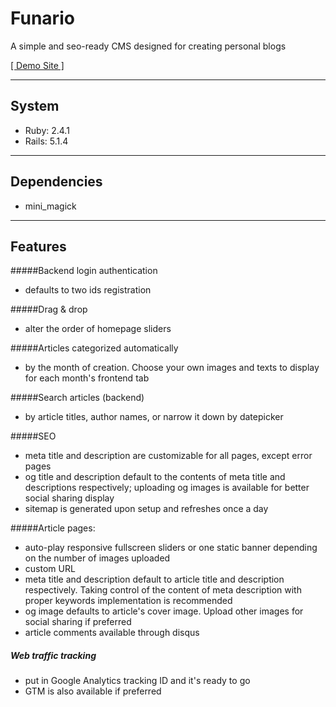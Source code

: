 # Funario
A simple and seo-ready CMS designed for creating personal blogs  

[[ Demo Site ]](https://www.funario.co)

----
## System
* Ruby: 2.4.1
* Rails: 5.1.4

----
## Dependencies
* mini_magick

----
## Features
#####Backend login authentication 

* defaults to two ids registration

#####Drag & drop 

* alter the order of homepage sliders

#####Articles categorized automatically

* by the month of creation. Choose your own images and texts to display for each month's frontend tab

#####Search articles (backend) 

* by article titles, author names, or narrow it down by datepicker

#####SEO

* meta title and description are customizable for all pages, except error pages
* og title and description default to the contents of meta title and descriptions respectively; uploading og images is available for better social sharing display
* sitemap is generated upon setup and refreshes once a day

#####Article pages:

* auto-play responsive fullscreen sliders or one static banner depending on the number of images uploaded
* custom URL
* meta title and description default to article title and description respectively. Taking control of the content of meta description with proper keywords implementation is recommended
* og image defaults to article's cover image. Upload other images for social sharing if preferred
* article comments available through disqus

##### Web traffic tracking

* put in Google Analytics tracking ID and it's ready to go
* GTM is also available if preferred
